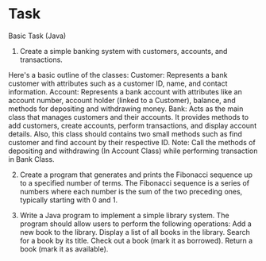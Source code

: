 # Task
Basic Task (Java)

1. Create a simple banking system with customers, accounts, and transactions.

Here's a basic outline of the classes:
Customer: Represents a bank customer with attributes such as a customer ID, name, and contact information.
Account: Represents a bank account with attributes like an account number, account holder (linked to a Customer), balance, and methods for depositing and withdrawing money.
Bank: Acts as the main class that manages customers and their accounts. It provides methods to add customers, create accounts, perform transactions, and display account details. Also, this class should contains two small methods such as find customer and find account by their respective ID.
Note: Call the methods of depositing and withdrawing (In Account Class) while performing transaction in Bank Class.

2. Create a program that generates and prints the Fibonacci sequence up to a specified number of terms. The Fibonacci sequence is a series of numbers where each number is the sum of the two preceding ones, typically starting with 0 and 1.

3. Write a Java program to implement a simple library system. The program should allow users to perform the following operations:
		Add a new book to the library.
		Display a list of all books in the library.
		Search for a book by its title.
		Check out a book (mark it as borrowed).
		Return a book (mark it as available).
